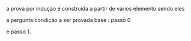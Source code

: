 a prova por indução é construída a partir de vários elemento sendo eles

a pergunta:condição a ser provada
base : passo 0 

e passo 1.